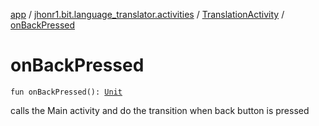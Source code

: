 [app](../../index.md) / [jhonr1.bit.language_translator.activities](../index.md) / [TranslationActivity](index.md) / [onBackPressed](./on-back-pressed.md)

# onBackPressed

`fun onBackPressed(): `[`Unit`](https://kotlinlang.org/api/latest/jvm/stdlib/kotlin/-unit/index.html)

calls the Main activity and do the transition when back button is pressed

